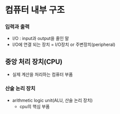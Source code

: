 # 컴퓨터 내부 구조

### 입력과 출력

- I/O : input과 output을 줄인 말
- I/O에 연결 되는 장치 = I/O장치 or 주변장치(peripheral)



## 중앙 처리 장치(CPU)

- 실제 계산을 처리하는 컴퓨터 부품

### 산술 논리 장치

- arithmetic logic unit(ALU, 산술 논리 장치)
  - cpu의 핵심 부품